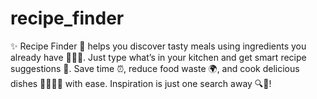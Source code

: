 # recipe_finder
✨ Recipe Finder 🍴 helps you discover tasty meals using ingredients you already have 🥕🍗🍚. Just type what’s in your kitchen and get smart recipe suggestions 🍳. Save time ⏰, reduce food waste 🌍, and cook delicious dishes 👩‍🍳👨‍🍳 with ease. Inspiration is just one search away 🔍🍲!
